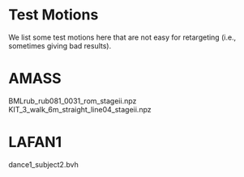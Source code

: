 # Test Motions

We list some test motions here that are not easy for retargeting (i.e., sometimes giving bad results).


# AMASS

BMLrub_rub081_0031_rom_stageii.npz
KIT_3_walk_6m_straight_line04_stageii.npz

# LAFAN1

dance1_subject2.bvh